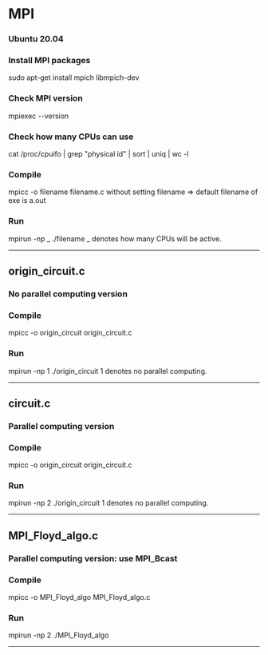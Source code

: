 # MPI

### Ubuntu 20.04

### Install MPI packages
sudo apt-get install mpich libmpich-dev

### Check MPI version
mpiexec --version

### Check how many CPUs can use
cat /proc/cpuifo | grep "physical id" | sort | uniq | wc -l

### Compile
mpicc -o filename filename.c
without setting filename => default filename of exe is a.out

### Run
mpirun -np _ ./filename
_ denotes how many CPUs will be active.

***

## origin_circuit.c
### No parallel computing version

### Compile
mpicc -o origin_circuit origin_circuit.c

### Run 
mpirun -np 1 ./origin_circuit
1 denotes no parallel computing.

---

## circuit.c
### Parallel computing version

### Compile
mpicc -o origin_circuit origin_circuit.c

### Run 
mpirun -np 2 ./origin_circuit
1 denotes no parallel computing.

***

## MPI_Floyd_algo.c
### Parallel computing version: use MPI_Bcast

### Compile
mpicc -o MPI_Floyd_algo MPI_Floyd_algo.c

### Run 
mpirun -np 2 ./MPI_Floyd_algo

***